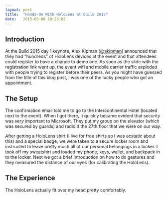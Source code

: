 ```yaml
---
layout: post
title:  "Hands-On With HoloLens at Build 2015"
date:   2015-05-08 10:26:02
---
```


## Introduction
At the Build 2015 day 1 keynote, Alex Kipman ([@akipman](https://twitter.com/akipman)) announced that they had "hundreds" of HoloLens devices at the event and that attendees could register to have a chance to demo one.  As soon as the slide with the registration link went up, the event wifi and mobile carrier traffic exploded with people trying to register before their peers.  As you might have guessed from the title of this blog post, I was one of the lucky people who got an appointment.

## The Setup
The confirmation email told me to go to the Intercontinental Hotel (located next to the event).  When I got there, it quickly became evident that security was *very* important to Microsoft.  They put my group on the elevator (which was secured by guards) and radio'd the 27th floor that we were on our way.

After getting a HoloLens shirt (I live for free shirts so I was ecstatic about this) and a special badge, we were taken to a secure locker room and instructed to leave pretty much all of our personal belongings in a locker.  I took off my sweatshirt and loaded my phone, keys, wallet, and backpack in to the locker.  Next we got a brief introduction on how to do gestures and they measured the distance of our eyes (for calibrating the HoloLens).

## The Experience
The HoloLens actually fit over my head pretty comfortably.